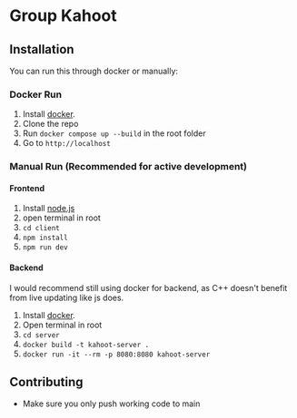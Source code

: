# Group Kahoot

## Installation
You can run this through docker or manually:

### Docker Run
1. Install [docker](https://www.docker.com/).
2. Clone the repo
3. Run `docker compose up --build` in the root folder
4. Go to `http://localhost`

### Manual Run (Recommended for active development)
#### Frontend
1. Install [node.js](https://nodejs.com)
3. open terminal in root
4. `cd client`
5. `npm install`
6. `npm run dev`
#### Backend
I would recommend still using docker for backend, as C++ doesn't benefit from live updating like js does.
1. Install [docker](https://www.docker.com/).
2. Open terminal in root
3. `cd server`
4. `docker build -t kahoot-server .`
5. `docker run -it --rm -p 8080:8080 kahoot-server`

## Contributing
- Make sure you only push working code to main